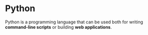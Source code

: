 # Python 

Python is a programming language that can be used both for writing **command-line scripts** or building **web applications**.